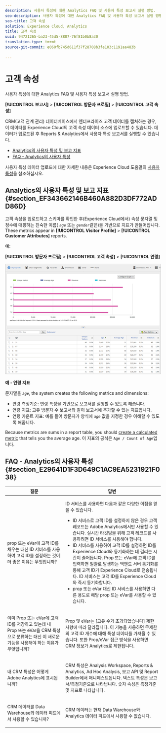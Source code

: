 ```yaml
---
description: 사용자 특성에 대한 Analytics FAQ 및 사용자 특성 보고서 실행 방법.
seo-description: 사용자 특성에 대한 Analytics FAQ 및 사용자 특성 보고서 실행 방법.
seo-title: 고객 속성
solution: Experience Cloud, Analytics
title: 고객 속성
uuid: 94721265-ba23-45d5-8807-76f81b0b8a30
translation-type: tm+mt
source-git-commit: e060fb745d611f37f28708b3fe103c1191aa483b

---
```



# 고객 속성

사용자 특성에 대한 Analytics FAQ 및 사용자 특성 보고서 실행 방법.

**[!UICONTROL 보고서]** &gt; **[!UICONTROL 방문자 프로필]** &gt; **[!UICONTROL 고객 속성]**

CRM(고객 관계 관리) 데이터베이스에서 엔터프라이즈 고객 데이터를 캡처하는 경우, 이 데이터를 Experience Cloud의 고객 속성 데이터 소스에 업로드할 수 있습니다. 데이터가 업로드된 후 Reports &amp; Analytics에서 사용자 특성 보고서를 실행할 수 있습니다.

* [Analytics의 사용자 특성 및 보고 지표](../../../components/c-variables/dimensionslist/reports-customer-attributes.md#section_EF343662146B460A882D3DF772ADD86D)
* [FAQ - Analytics의 사용자 특성](../../../components/c-variables/dimensionslist/reports-customer-attributes.md#section_E29641D1F3D649C1AC9EA5231921F038)

사용자 특성 데이터 업로드에 대한 자세한 내용은 Experience Cloud 도움말의 [사용자 특성](https://marketing.adobe.com/resources/help/en_US/mcloud/index.html?f=attributes)을 참조하십시오.

## Analytics의 사용자 특성 및 보고 지표 {#section_EF343662146B460A882D3DF772ADD86D}

고객 속성을 업로드하고 스키마를 확인한 후(Experience Cloud에서) 속성 문자열 및 정수에 매핑하는 친숙한 이름( *`age`* 또는 *`gender`*&#x200B;같은)을 기반으로 지표가 만들어집니다. These metrics appear in **[!UICONTROL Visitor Profile]** &gt; **[!UICONTROL Customer Attributes]** reports.

예:

**[!UICONTROL 방문자 프로필]** &gt; **[!UICONTROL 고객 속성]** &gt; **[!UICONTROL 연령]**

![](assets/report_age.png)

**예 - 연령 지표**

문자열을 *`age`*, the system creates the following metrics and dimensions:

* 연령 측정기준: 연령 특성을 기반으로 보고서를 실행할 수 있도록 해줍니다.
* 연령 지표: 고유 방문자 수 보고서와 같이 보고서에 추가할 수 있는 지표입니다.
* 연령 카운트 지표: 예를 들어 방문자가 양식에 *`age`* 값을 지정한 경우 이해할 수 있도록 해줍니다.

Because metrics are sums in a report table, you should [create a calculated metric](https://marketing.adobe.com/resources/help/en_US/analytics/calcmetrics/) that tells you the average age. 이 지표의 공식은 `Age / Count of Age`입니다.

## FAQ - Analytics의 사용자 특성 {#section_E29641D1F3D649C1AC9EA5231921F038}

<table id="table_88631069013B408EBB0A810657662B36"> 
 <thead> 
  <tr> 
   <th colname="col1" class="entry"> 질문 </th> 
   <th colname="col2" class="entry"> 답변 </th> 
  </tr> 
 </thead>
 <tbody> 
  <tr> 
   <td colname="col1"> <p>prop 또는 eVar에 고객 ID를 채우는 대신 ID 서비스를 사용하여 고객 ID를 설정하는 것이 더 좋은 이유는 무엇입니까? </p> </td> 
   <td colname="col2"> <p>ID 서비스를 사용하면 다음과 같은 다양한 이점을 얻을 수 있습니다. </p> 
    <ul id="ul_5D3659604D43419F9CA5920B4F93728E"> 
     <li id="li_BA2EF0715C5A47EFAFA7191CFAD088A4">ID 서비스로 고객 ID를 설정하지 않은 경우 고객 레코드는 Adobe Analytics에서만 사용할 수 있습니다. 실시간 타깃팅을 위해 고객 레코드를 사용하려면 ID 서비스를 사용해야 합니다. </li> 
     <li id="li_228358684E474A298E39578D427BF932">ID 서비스를 사용하여 고객 ID를 설정하면 ID를 Experience Cloud와 동기화하는 데 걸리는 시간이 줄어듭니다. Prop 또는 eVar에 고객 ID를 입력하면 일괄로 발생하는 백엔드 서버 동기화를 통해 고객 ID가 Experience Cloud로 전송됩니다. ID 서비스는 고객 ID를 Experience Cloud와 즉시 동기화합니다. </li> 
     <li id="li_BCF28219E4014FCF9F747C3D8D270526"> prop 또는 eVar 대신 ID 서비스를 사용하면 다른 용도로 해당 prop 또는 eVar를 사용할 수 있습니다. </li> 
    </ul> </td> 
  </tr> 
  <tr> 
   <td colname="col1"> <p>이미 Prop 또는 eVar에 고객 ID를 저장하고 있는데 내 Prop 또는 eVar을 CRM 특성으로 분류하는 대신 이 새로운 기능을 사용해야 하는 이유가 무엇입니까? </p> </td> 
   <td colname="col2"> <p>Prop 및 eVar는 [고유 수가 초과되었습니다] 제한 사항에 따라 달라집니다. 이 기능을 사용하면 무제한의 고객 ID 개수에 대해 특성 데이터를 가져올 수 있습니다. 또한 Prop/eVar 접근 방식을 사용하면 CRM 정보가 Analytics로 제한됩니다. </p> </td> 
  </tr> 
  <tr> 
   <td colname="col1"> <p>내 CRM 특성은 어떻게 Adobe Analytics에 표시됩니까? </p> </td> 
   <td colname="col2"> <p>CRM 특성은 Analysis Workspace, Reports &amp; Analytics, Ad Hoc Analysis, 보고 API 및 Report Builder에서 매니페스트됩니다. 텍스트 특성은 보고서/측정기준으로 나타납니다. 숫자 속성은 측정기준 및 지표로 나타납니다. </p> </td> 
  </tr> 
  <tr> 
   <td colname="col1"> <p>CRM 데이터를 Data Warehouse와 데이터 피드에서 사용할 수 있습니까? </p> </td> 
   <td colname="col2"> <p>CRM 데이터는 현재 Data Warehouse와 Analytics 데이터 피드에서 사용할 수 없습니다. </p> </td> 
  </tr> 
 </tbody> 
</table>

